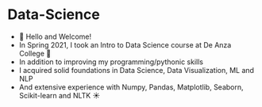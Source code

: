 # Data-Science
- 👋 Hello and Welcome!
- In Spring 2021, I took an Intro to Data Science course at De Anza College :muscle:
- In addition to improving my programming/pythonic skills
- I acquired solid foundations in Data Science, Data Visualization, ML and NLP
- And extensive experience with Numpy, Pandas, Matplotlib, Seaborn, Scikit-learn and NLTK :sunny:
